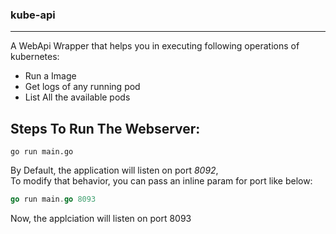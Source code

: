 ### kube-api
---

A WebApi Wrapper that helps you in executing following operations of kubernetes:
  - Run a Image
  - Get logs of any running pod
  - List All the available pods

Steps To Run The Webserver:
---
```golang
go run main.go
```
By Default, the application will listen on port *8092*,  
To modify that behavior, you can pass an inline param for port like below:

```go
go run main.go 8093
```
Now, the applciation will listen on port 8093